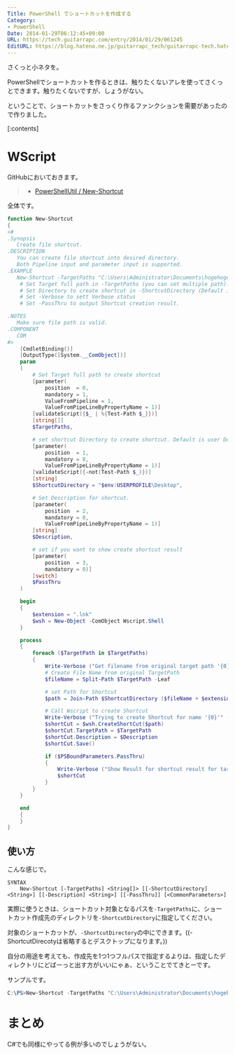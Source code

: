 ```yaml
---
Title: PowerShell でショートカットを作成する
Category:
- PowerShell
Date: 2014-01-29T06:12:45+09:00
URL: https://tech.guitarrapc.com/entry/2014/01/29/061245
EditURL: https://blog.hatena.ne.jp/guitarrapc_tech/guitarrapc-tech.hatenablog.com/atom/entry/12921228815717434240
---
```


さくっと小ネタを。

PowerShellでショートカットを作るときは、触りたくないアレを使ってさくっとできます。触りたくないですが、しょうがない。

ということで、ショートカットをさっくり作るファンクションを需要があったので作りました。

[:contents]

# WScript

GitHubにおいておきます。

> - [PowerShellUtil / New-Shortcut ](https://github.com/guitarrapc/PowerShellUtil/tree/master/New-Shortcut)

全体です。

```ps1
function New-Shortcut
{
<#
.Synopsis
   Create file shortcut.
.DESCRIPTION
   You can create file shortcut into desired directory.
   Both Pipeline input and parameter input is supported.
.EXAMPLE
   New-Shortcut -TargetPaths "C:\Users\Administrator\Documents\hogehoge.csv" -Verbose -PassThru
    # Set Target full path in -TargetPaths (you can set multiple path).
    # Set Directory to create shortcut in -ShortcutDirectory (Default is user Desktop).
    # Set -Verbose to sett Verbose status
    # Set -PassThru to output Shortcut creation result.

.NOTES
   Make sure file path is valid.
.COMPONENT
   COM
#>
    [CmdletBinding()]
    [OutputType([System.__ComObject])]
    param
    (
        # Set Target full path to create shortcut
        [parameter(
            position  = 0,
            mandatory = 1,
            ValueFromPipeline = 1,
            ValueFromPipeLineByPropertyName = 1)]
        [validateScript({$_ | %{Test-Path $_}})]
        [string[]]
        $TargetPaths,

        # set shortcut Directory to create shortcut. Default is user Desktop.
        [parameter(
            position  = 1,
            mandatory = 0,
            ValueFromPipeLineByPropertyName = 1)]
        [validateScript({-not(Test-Path $_)})]
        [string]
        $ShortcutDirectory = "$env:USERPROFILE\Desktop",

        # Set Description for shortcut.
        [parameter(
            position  = 2,
            mandatory = 0,
            ValueFromPipeLineByPropertyName = 1)]
        [string]
        $Description,

        # set if you want to show create shortcut result
        [parameter(
            position  = 3,
            mandatory = 0)]
        [switch]
        $PassThru
    )

    begin
    {
        $extension = ".lnk"
        $wsh = New-Object -ComObject Wscript.Shell
    }

    process
    {
        foreach ($TargetPath in $TargetPaths)
        {
            Write-Verbose ("Get filename from original target path '{0}'" -f $TargetPath)
            # Create File Name from original TargetPath
            $fileName = Split-Path $TargetPath -Leaf

            # set Path for Shortcut
            $path = Join-Path $ShortcutDirectory ($fileName + $extension)

            # Call Wscript to create Shortcut
            Write-Verbose ("Trying to create Shortcut for name '{0}'" -f $path)
            $shortCut = $wsh.CreateShortCut($path)
            $shortCut.TargetPath = $TargetPath
            $shortCut.Description = $Description
            $shortCut.Save()

            if ($PSBoundParameters.PassThru)
            {
                Write-Verbose ("Show Result for shortcut result for target file name '{0}'" -f $TargetPath)
                $shortCut
            }
        }
    }

    end
    {
    }
}
```


## 使い方

こんな感じで。

```
SYNTAX
    New-Shortcut [-TargetPaths] <String[]> [[-ShortcutDirectory] <String>] [[-Description] <String>] [[-PassThru]] [<CommonParameters>]
```

実際に使うときは、ショートカット対象となるパスを`-TargetPaths`に、ショートカット作成先のディレクトリを`-ShortcutDirectory`に指定してください。

対象のショートカットが、`-ShortcutDirectory`の中にできます。((-ShortcutDirecotyは省略するとデスクトップになります。))

自分の用途を考えても、作成先を1つ1つフルパスで指定するよりは、指定したディレクトリにどばーっと出す方がいいにゃぁ、ということでてきとーです。

サンプルです。

```ps1
C:\PS>New-Shortcut -TargetPaths "C:\Users\Administrator\Documents\hogehoge.csv" -Verbose -PassThru
```

# まとめ

C#でも同様にやってる例が多いのでしょうがない。
